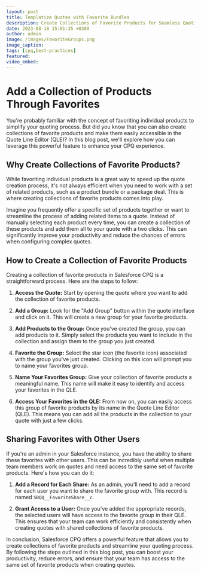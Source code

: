 ```yaml
---
layout: post
title: Templatize Quotes with Favorite Bundles
description: Create Collections of Favorite Products for Seamless Quoting. Discover how to streamline your quoting process and boost productivity with this powerful feature.
date: 2023-08-18 15:01:35 +0300
author: admin
image: /images/FavoriteGroups.png
image_caption: 
tags: [cpq,best-practices]
featured:
video_embed: 
---
```

# Add a Collection of Products Through Favorites

You're probably familiar with the concept of favoriting individual products to simplify your quoting process. But did you know that you can also create collections of favorite products and make them easily accessible in the Quote Line Editor (QLE)? In this blog post, we'll explore how you can leverage this powerful feature to enhance your CPQ experience.

## Why Create Collections of Favorite Products?

While favoriting individual products is a great way to speed up the quote creation process, it's not always efficient when you need to work with a set of related products, such as a product bundle or a package deal. This is where creating collections of favorite products comes into play.

Imagine you frequently offer a specific set of products together or want to streamline the process of adding related items to a quote. Instead of manually selecting each product every time, you can create a collection of these products and add them all to your quote with a two clicks. This can significantly improve your productivity and reduce the chances of errors when configuring complex quotes.

## How to Create a Collection of Favorite Products

Creating a collection of favorite products in Salesforce CPQ is a straightforward process. Here are the steps to follow:

1. **Access the Quote:** Start by opening the quote where you want to add the collection of favorite products.

2. **Add a Group:** Look for the "Add Group" button within the quote interface and click on it. This will create a new group for your favorite products.

3. **Add Products to the Group:** Once you've created the group, you can add products to it. Simply select the products you want to include in the collection and assign them to the group you just created.

4. **Favorite the Group:** Select the star icon (the favorite icon) associated with the group you've just created. Clicking on this icon will prompt you to name your favorites group.

5. **Name Your Favorites Group:** Give your collection of favorite products a meaningful name. This name will make it easy to identify and access your favorites in the QLE.

6. **Access Your Favorites in the QLE:** From now on, you can easily access this group of favorite products by its name in the Quote Line Editor (QLE). This means you can add all the products in the collection to your quote with just a few clicks.

## Sharing Favorites with Other Users

If you're an admin in your Salesforce instance, you have the ability to share these favorites with other users. This can be incredibly useful when multiple team members work on quotes and need access to the same set of favorite products. Here's how you can do it:

1. **Add a Record for Each Share:** As an admin, you'll need to add a record for each user you want to share the favorite group with. This record is named `SBQQ__FavoriteShare__c`.

2. **Grant Access to a User:** Once you've added the appropriate records, the selected users will have access to the favorite group in their QLE. This ensures that your team can work efficiently and consistently when creating quotes with shared collections of favorite products.

In conclusion, Salesforce CPQ offers a powerful feature that allows you to create collections of favorite products and streamline your quoting process. By following the steps outlined in this blog post, you can boost your productivity, reduce errors, and ensure that your team has access to the same set of favorite products when creating quotes. 
